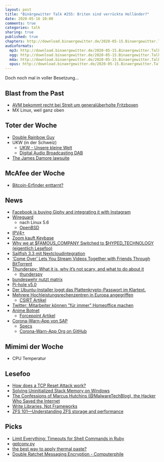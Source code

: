 ```yaml
---
layout: post
title: "Binärgewitter Talk #255: Briten sind verrückte Holländer?"
date: 2020-05-16 10:00
comments: true
categories: talk
sharing: true
published: true
chapters: http://download.binaergewitter.de/2020-05-15.Binaergewitter.Talk.255.chapters.txt
audioformats:
  mp3: http://download.binaergewitter.de/2020-05-15.Binaergewitter.Talk.255.mp3
  ogg: http://download.binaergewitter.de/2020-05-15.Binaergewitter.Talk.255.ogg
  m4a: http://download.binaergewitter.de/2020-05-15.Binaergewitter.Talk.255.m4a
  opus: http://download.binaergewitter.de/2020-05-15.Binaergewitter.Talk.255.opus
---
```

Doch noch mal in voller Besetzung...

## Blast from the Past
- [AVM bekommt recht bei Streit um generalüberholte Fritzboxen]( https://www.heise.de/newsticker/meldung/Urteil-im-Fritzbox-Streit-AVM-gewinnt-in-erster-Instanz-4721698.html )
- MX Linux, weil ganz oben

## Toter der Woche
- [Double Rainbow Guy]( https://time.com/5835065/double-rainbow-guy-viral-video-dies/ )
- UKW (in der Schweiz)
  * [UKW - Unsere kleine Welt](https://ukw.fm/)
  * [Digital Audio Broadcasting DAB](https://de.wikipedia.org/wiki/Digital_Audio_Broadcasting)
- [The James Damore lawsuite]( https://gizmodo.com/after-screaming-about-discrimination-ex-google-enginee-1843366034 )


## McAfee der Woche
- [Bitcoin-Erfinder enttarnt?]( https://boerse.ard.de/anlageformen/kryptowaehrungen/bitcoin-erfinder-enttarnt100.html )

## News
- [Facebook is buying Giphy and integrating it with Instagram]( https://www.theverge.com/2020/5/15/21259965/facebook-giphy-gif-acquisition-buy-instagram-integration-cost )
- [Wireguard]( https://www.wireguard.com/ )
  * nach Linux 5.6
  * [OpenBSD]( https://twitter.com/EdgeSecurity/status/1260096358754770946 )
- [IPV4+]( https://www.ripe.net/ripe/mail/archives/members-discuss/2020-April/003676.html?fbclid=IwAR1Y7LqDFb7H9Bs9C8DNZDQCMUSehpIQKoSZyoAYdnXIHCFULSA0Vw2qGio )
- [Zoom kauft Keybase](https://www.heise.de/newsticker/meldung/Videokonferenzen-Zoom-kauft-Verschluesselungs-Knowhow-4716956.html)
- [Why we at $FAMOUS_COMPANY Switched to $HYPED_TECHNOLOGY (eigentlich Lesefoo)]( https://saagarjha.com/blog/2020/05/10/why-we-at-famous-company-switched-to-hyped-technology/ )
- [Sailfish 3.3 mit Nextcloudintegration]( https://www.heise.de/newsticker/meldung/Jolla-Sailfish-OS-3-3-modernisiert-Basissystem-4718312.html )
- [‘Come Over’ Lets You Stream Videos Together with Friends Through BitTorrent](https://torrentfreak.com/come-over-lets-you-stream-videos-together-with-friends-through-bittorrent-200512/)
- [Thunderspy: What it is, why it’s not scary, and what to do about it](https://arstechnica.com/information-technology/2020/05/thunderspy-what-is-is-why-its-not-scary-and-what-to-do-about-it/ )
  * [thunderspy]( https://thunderspy.io/ )
- [bundeswehr nutzt matrix]( https://www.heise.de/newsticker/meldung/Bundeswehr-setzt-kuenftig-auf-Matrix-als-Messenger-4719474.html )
- [Pi-hole v5.0]( https://pi-hole.net/2020/05/10/pi-hole-v5-0-is-here/#page-content )
- [Der Ubuntu-Installer loggt das Plattenkrypto-Passwort im Klartext.](https://bugs.launchpad.net/ubuntu/+source/curtin/+bug/1878115)
- [Mehrere Hochleistungsrechenzentren in Europa angegriffen](https://www.heise.de/security/meldung/Mehrere-Hochleistungsrechenzentren-in-Europa-angegriffen-4721393.html )
  - [CSIRT Artikel]( https://csirt.egi.eu/academic-data-centers-abused-for-crypto-currency-mining/ ) 
- [Twitter: Mitarbeiter können "für immer" Homeoffice machen](https://www.heise.de/newsticker/meldung/Twitter-Mitarbeiter-koennen-fuer-immer-Homeoffice-machen-4719946.html)
- [Anime Botnet]( https://www.zdnet.com/article/for-8-years-a-hacker-operated-a-massive-iot-botnet-just-to-download-anime-videos/ )
  - [Forcepoint Artikel]( https://www.forcepoint.com/blog/x-labs/botnets-nas-nvr-devices )
- [Corona-Warn-App von SAP]( https://www.sueddeutsche.de/digital/tracing-app-github-konzept-sap-telekom-1.4907097 )
  * [Specs](https://github.com/corona-warn-app/cwa-documentation/blob/master/translations/scoping_document.de.md)
  * [Corona-Warn-App Org on GitHub]( https://github.com/corona-warn-app )

## Mimimi der Woche
- CPU Temperatur

## Lesefoo
- [How does a TCP Reset Attack work?]( https://robertheaton.com/2020/04/27/how-does-a-tcp-reset-attack-work/ )
- [Solving Uninitialized Stack Memory on Windows]( https://msrc-blog.microsoft.com/2020/05/13/solving-uninitialized-stack-memory-on-windows/ )
- [The Confessions of Marcus Hutchins (@MalwareTechBlog), the Hacker Who Saved the Internet]( https://www.wired.com/story/confessions-marcus-hutchins-hacker-who-saved-the-internet/ )
- [Write Libraries, Not Frameworks]( https://www.brandonsmith.ninja/blog/libraries-not-frameworks )
- [ZFS 101—Understanding ZFS storage and performance](https://arstechnica.com/information-technology/2020/05/zfs-101-understanding-zfs-storage-and-performance/)

## Picks
- [Limit Everything: Timeouts for Shell Commands in Ruby](https://johnnunemaker.com/limit-everything-timeouts-for-commands-in-ruby/)
- [gptconv.py](https://github.com/powernap/gptconv)
- [the best way to apply thermal paste?]( https://twitter.com/bob_burrough/status/1260055853920477189 )
- [Double Ratchet Messaging Encryption - Computerphile]( https://www.youtube.com/watch?v=9sO2qdTci-s )

